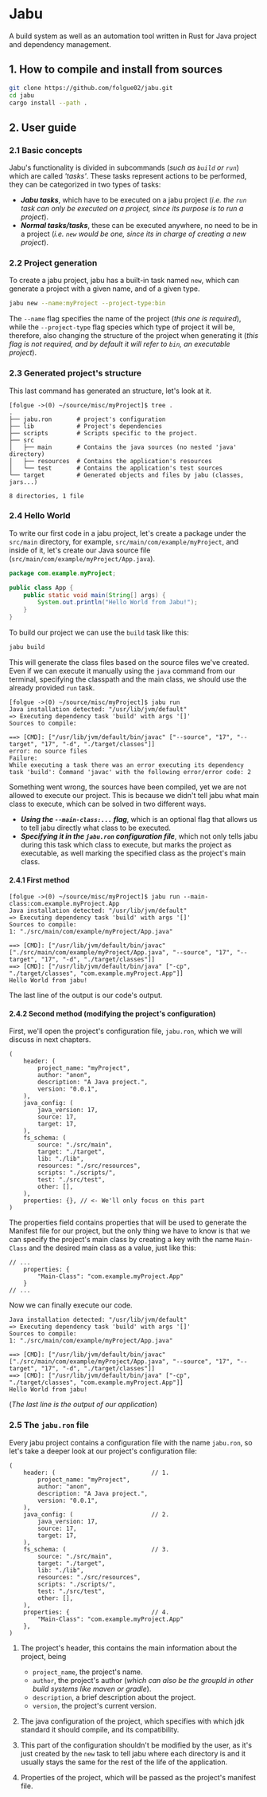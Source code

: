 # Jabu
A build system as well as an automation tool written in Rust for Java project and dependency management.

## 1. How to compile and install from sources

```bash
git clone https://github.com/folgue02/jabu.git
cd jabu
cargo install --path .
```

## 2. User guide

### 2.1 Basic concepts

Jabu's functionality is divided in subcommands (*such as `build` or `run`*) which are called *'tasks'*. These tasks represent actions to be performed, they can be categorized in two types of tasks:

- ___Jabu tasks___, which have to be executed on a jabu project (*i.e. the `run` task can only be executed on a project, since its purpose is to run a project*).
- ___Normal tasks/tasks___, these can be executed anywhere, no need to be in a project (*i.e. `new` would be one, since its in charge of creating a new project*).

### 2.2 Project generation

To create a jabu project, jabu has a built-in task named `new`, which can generate a project with a given name, and of a given type.

```bash
jabu new --name:myProject --project-type:bin
```

The `--name` flag specifies the name of the project (*this one is required*), while the `--project-type` flag species which type of project it will be, therefore, also changing the structure of
the project when generating it (*this flag is not required, and by default it will refer to `bin`, an executable project*).

### 2.3 Generated project's structure

This last command has generated an structure, let's look at it.

```
[folgue ->(0) ~/source/misc/myProject]$ tree .
.
├── jabu.ron       # project's configuration
├── lib            # Project's dependencies 
├── scripts        # Scripts specific to the project.
├── src            
│   ├── main       # Contains the java sources (no nested 'java' directory)
│   ├── resources  # Contains the application's resources
│   └── test       # Contains the application's test sources
└── target         # Generated objects and files by jabu (classes, jars...)

8 directories, 1 file
```

### 2.4 Hello World

To write our first code in a jabu project, let's create a package under the `src/main` directory, for example, `src/main/com/example/myProject`, and inside of it, let's create 
our Java source file (`src/main/com/example/myProject/App.java`).

```java
package com.example.myProject;

public class App {
    public static void main(String[] args) {
        System.out.println("Hello World from Jabu!");
    }
}
```

To build our project we can use the `build` task like this:

```bash
jabu build
```

This will generate the class files based on the source files we've created. Even if we can execute it manually using the `java` command from our terminal, specifying the classpath and the main class, 
we should use the already provided `run` task.

```
[folgue ->(0) ~/source/misc/myProject]$ jabu run
Java installation detected: "/usr/lib/jvm/default"
=> Executing dependency task 'build' with args '[]'
Sources to compile: 

==> [CMD]: ["/usr/lib/jvm/default/bin/javac" ["--source", "17", "--target", "17", "-d", "./target/classes"]]
error: no source files
Failure:
While executing a task there was an error executing its dependency task 'build': Command 'javac' with the following error/error code: 2
```

Something went wrong, the sources have been compiled, yet we are not allowed to execute our project. This is because we didn't tell jabu what main class to execute, which can be solved
in two different ways.

- ___Using the `--main-class:...` flag___, which is an optional flag that allows us to tell jabu directly what class to be executed.
- ___Specifying it in the `jabu.ron` configuration file___, which not only tells jabu during this task which class to execute, but marks the project as executable, as well marking the specified class as the project's main class.

#### 2.4.1 First method

```
[folgue ->(0) ~/source/misc/myProject]$ jabu run --main-class:com.example.myProject.App
Java installation detected: "/usr/lib/jvm/default"
=> Executing dependency task 'build' with args '[]'
Sources to compile: 
1: "./src/main/com/example/myProject/App.java"

==> [CMD]: ["/usr/lib/jvm/default/bin/javac" ["./src/main/com/example/myProject/App.java", "--source", "17", "--target", "17", "-d", "./target/classes"]]
==> [CMD]: ["/usr/lib/jvm/default/bin/java" ["-cp", "./target/classes", "com.example.myProject.App"]]
Hello World from jabu!
```

The last line of the output is our code's output.

#### 2.4.2 Second method (modifying the project's configuration)

First, we'll open the project's configuration file, `jabu.ron`, which we will discuss in next chapters.

```ron
(
    header: (
        project_name: "myProject",
        author: "anon",
        description: "A Java project.",
        version: "0.0.1",
    ),
    java_config: (
        java_version: 17,
        source: 17,
        target: 17,
    ),
    fs_schema: (
        source: "./src/main",
        target: "./target",
        lib: "./lib",
        resources: "./src/resources",
        scripts: "./scripts/",
        test: "./src/test",
        other: [],
    ),
    properties: {}, // <- We'll only focus on this part
)
```

The properties field contains properties that will be used to generate the Manifest file for our project, but the only thing we have 
to know is that we can specify the project's main class by creating a key with the name `Main-Class` and the desired main class as a value, just like this:

```ron
// ...
    properties: {
        "Main-Class": "com.example.myProject.App"
    }
// ...
```

Now we can finally execute our code.

```
Java installation detected: "/usr/lib/jvm/default"
=> Executing dependency task 'build' with args '[]'
Sources to compile: 
1: "./src/main/com/example/myProject/App.java"

==> [CMD]: ["/usr/lib/jvm/default/bin/javac" ["./src/main/com/example/myProject/App.java", "--source", "17", "--target", "17", "-d", "./target/classes"]]
==> [CMD]: ["/usr/lib/jvm/default/bin/java" ["-cp", "./target/classes", "com.example.myProject.App"]]
Hello World from jabu!
```

(*The last line is the output of our application*)

### 2.5 The `jabu.ron` file

Every jabu project contains a configuration file with the name `jabu.ron`, so let's take a deeper look at our project's configuration file:

```ron
(
    header: (                           // 1.
        project_name: "myProject",
        author: "anon",                 
        description: "A Java project.",
        version: "0.0.1",
    ),
    java_config: (                      // 2.
        java_version: 17,
        source: 17,
        target: 17,
    ),
    fs_schema: (                        // 3.
        source: "./src/main",
        target: "./target",
        lib: "./lib",
        resources: "./src/resources",
        scripts: "./scripts/",
        test: "./src/test",
        other: [],
    ),
    properties: {                       // 4.
        "Main-Class": "com.example.myProject.App"
    },
)
```

1. The project's header, this contains the main information about the project, being

    - `project_name`, the project's name.
    - `author`, the project's author (*which can also be the groupId in other build systems like maven or gradle*).
    - `description`, a brief description about the project.
    - `version`, the project's current version.

2. The java configuration of the project, which specifies with which jdk standard it should compile, and its compatibility.
3. This part of the configuration shouldn't be modified by the user, as it's just created by the `new` task to tell jabu where each directory is and 
it usually stays the same for the rest of the life of the application.
4. Properties of the project, which will be passed as the project's manifest file.
